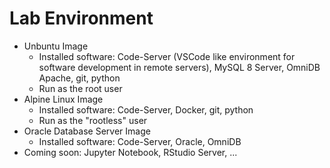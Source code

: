 # Lab Environment

* Unbuntu Image
  * Installed software: Code-Server \(VSCode like environment for software development in remote servers\), MySQL 8 Server, OmniDB Apache, git, python
  * Run as the root user 
* Alpine Linux Image
  * Installed software: Code-Server, Docker, git, python
  * Run as the "rootless" user
* Oracle Database Server Image
  * Installed software: Code-Server, Oracle, OmniDB
* Coming soon: Jupyter Notebook, RStudio Server, ...


